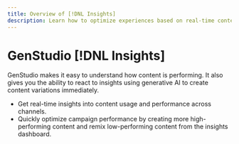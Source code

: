 ```yaml
---
title: Overview of [!DNL Insights]
description: Learn how to optimize experiences based on real-time content performance metrics.
---
```


# GenStudio [!DNL Insights]

GenStudio makes it easy to understand how content is performing. It also gives you the ability to react to insights using generative AI to create content variations immediately.

- Get real-time insights into content usage and performance across channels.
- Quickly optimize campaign performance by creating more high-performing content and remix low-performing content from the insights dashboard.
